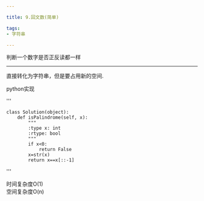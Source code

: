 ```yaml
---

title: 9.回文数(简单)

tags:
- 字符串

---
```


判断一个数字是否正反读都一样

---

直接转化为字符串，但是要占用新的空间.

python实现

'''
    
    class Solution(object):
        def isPalindrome(self, x):
            """
            :type x: int
            :rtype: bool
            """
            if x<0:
                return False
            x=str(x)
            return x==x[::-1]
'''

时间复杂度O(1)    
空间复杂度O(n)